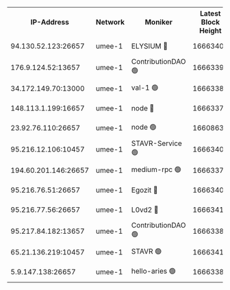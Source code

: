 


<table><tr><th>IP-Address</th><th>Network</th><th>Moniker</th><th>Latest Block Height</th><th>Earliest Block Height</th><th>Catching Up</th><th>Tx Index</th><th>Voting Power</th><th>Scan Time</th></tr><tr><td>94.130.52.123:26657</td><td>umee-1</td><td>ELYSIUM 🔴</td><td>16663406</td><td>3216011</td><td>False</td><td>off</td><td>27403836</td><td>2025-03-16T19:32:30.873645446UTC</td></tr><tr><td>176.9.124.52:13657</td><td>umee-1</td><td>ContributionDAO 🟢</td><td>16663390</td><td>13924595</td><td>False</td><td>on</td><td>0</td><td>2025-03-16T19:30:56.859566922UTC</td></tr><tr><td>34.172.149.70:13000</td><td>umee-1</td><td>val-1 🟢</td><td>16663387</td><td>14743001</td><td>False</td><td>off</td><td>0</td><td>2025-03-16T19:30:41.821409168UTC</td></tr><tr><td>148.113.1.199:16657</td><td>umee-1</td><td>node 🔴</td><td>16663375</td><td>15872248</td><td>False</td><td>off</td><td>1666264</td><td>2025-03-16T19:29:31.794921331UTC</td></tr><tr><td>23.92.76.110:26657</td><td>umee-1</td><td>node 🟢</td><td>16608633</td><td>16142001</td><td>False</td><td>on</td><td>0</td><td>2025-03-16T19:33:41.673461678UTC</td></tr><tr><td>95.216.12.106:10457</td><td>umee-1</td><td>STAVR-Service 🟢</td><td>16663403</td><td>16306001</td><td>False</td><td>on</td><td>0</td><td>2025-03-16T19:32:10.141260495UTC</td></tr><tr><td>194.60.201.146:26657</td><td>umee-1</td><td>medium-rpc 🟢</td><td>16663376</td><td>16469652</td><td>False</td><td>on</td><td>0</td><td>2025-03-16T19:29:40.330974458UTC</td></tr><tr><td>95.216.76.51:26657</td><td>umee-1</td><td>Egozit 🔴</td><td>16663406</td><td>16563406</td><td>False</td><td>off</td><td>38714155</td><td>2025-03-16T19:32:30.579042082UTC</td></tr><tr><td>95.216.77.56:26657</td><td>umee-1</td><td>L0vd2 🔴</td><td>16663413</td><td>16563413</td><td>False</td><td>off</td><td>38609333</td><td>2025-03-16T19:33:07.679051139UTC</td></tr><tr><td>95.217.84.182:13657</td><td>umee-1</td><td>ContributionDAO 🟢</td><td>16663386</td><td>16609409</td><td>False</td><td>off</td><td>0</td><td>2025-03-16T19:30:34.202978833UTC</td></tr><tr><td>65.21.136.219:10457</td><td>umee-1</td><td>STAVR 🟢</td><td>16663413</td><td>16660001</td><td>False</td><td>on</td><td>0</td><td>2025-03-16T19:33:12.090076493UTC</td></tr><tr><td>5.9.147.138:26657</td><td>umee-1</td><td>hello-aries 🟢</td><td>16663386</td><td>16662461</td><td>False</td><td>off</td><td>0</td><td>2025-03-16T19:30:36.504471658UTC</td></tr></table>
